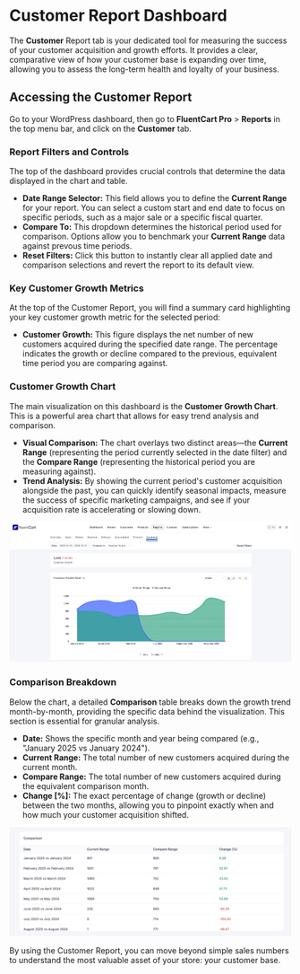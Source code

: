 # Customer Report Dashboard

The **Customer** Report tab is your dedicated tool for measuring the success of your customer acquisition and growth efforts. It provides a clear, comparative view of how your customer base is expanding over time, allowing you to assess the long-term health and loyalty of your business.

## Accessing the Customer Report

Go to your WordPress dashboard, then go to **FluentCart Pro** > **Reports** in the top menu bar, and click on the **Customer** tab.

### Report Filters and Controls

The top of the dashboard provides crucial controls that determine the data displayed in the chart and table.

* **Date Range Selector:** This field allows you to define the **Current Range** for your report. You can select a custom start and end date to focus on specific periods, such as a major sale or a specific fiscal quarter.
* **Compare To:** This dropdown determines the historical period used for comparison. Options allow you to benchmark your **Current Range** data against prevous time periods. 
* **Reset Filters:** Click this button to instantly clear all applied date and comparison selections and revert the report to its default view.

### Key Customer Growth Metrics

At the top of the Customer Report, you will find a summary card highlighting your key customer growth metric for the selected period:

* **Customer Growth:** This figure displays the net number of new customers acquired during the specified date range. The percentage indicates the growth or decline compared to the previous, equivalent time period you are comparing against.

### Customer Growth Chart

The main visualization on this dashboard is the **Customer Growth Chart**. This is a powerful area chart that allows for easy trend analysis and comparison.

* **Visual Comparison:** The chart overlays two distinct areas—the **Current Range** (representing the period currently selected in the date filter) and the **Compare Range** (representing the historical period you are measuring against).
* **Trend Analysis:** By showing the current period's customer acquisition alongside the past, you can quickly identify seasonal impacts, measure the success of specific marketing campaigns, and see if your acquisition rate is accelerating or slowing down.

![Customer Reports](/guide/public/images/reporting-analytics/customer/customer-report-1.webp)

### Comparison Breakdown

Below the chart, a detailed **Comparison** table breaks down the growth trend month-by-month, providing the specific data behind the visualization. This section is essential for granular analysis.

* **Date:** Shows the specific month and year being compared (e.g., "January 2025 vs January 2024").
* **Current Range:** The total number of new customers acquired during the current month.
* **Compare Range:** The total number of new customers acquired during the equivalent comparison month.
* **Change [%]:** The exact percentage of change (growth or decline) between the two months, allowing you to pinpoint exactly when and how much your customer acquisition shifted.

![Customer Reports](/guide/public/images/reporting-analytics/customer/customer-report-2.webp)

By using the Customer Report, you can move beyond simple sales numbers to understand the most valuable asset of your store: your customer base.